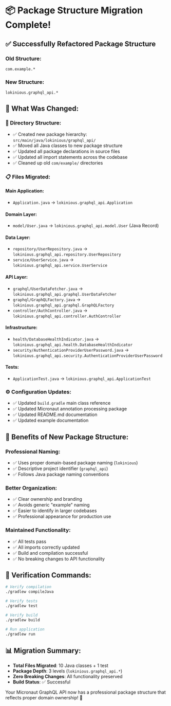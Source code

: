 # 📦 Package Structure Migration Complete!

## ✅ Successfully Refactored Package Structure

### **Old Structure:**
```
com.example.*
```

### **New Structure:**
```
lokinious.graphql_api.*
```

## 🔄 **What Was Changed:**

### **📁 Directory Structure:**
- ✅ Created new package hierarchy: `src/main/java/lokinious/graphql_api/`
- ✅ Moved all Java classes to new package structure
- ✅ Updated all package declarations in source files
- ✅ Updated all import statements across the codebase
- ✅ Cleaned up old `com/example/` directories

### **📋 Files Migrated:**

#### **Main Application:**
- `Application.java` → `lokinious.graphql_api.Application`

#### **Domain Layer:**
- `model/User.java` → `lokinious.graphql_api.model.User` (Java Record)

#### **Data Layer:**
- `repository/UserRepository.java` → `lokinious.graphql_api.repository.UserRepository`
- `service/UserService.java` → `lokinious.graphql_api.service.UserService`

#### **API Layer:**
- `graphql/UserDataFetcher.java` → `lokinious.graphql_api.graphql.UserDataFetcher`
- `graphql/GraphQLFactory.java` → `lokinious.graphql_api.graphql.GraphQLFactory`
- `controller/AuthController.java` → `lokinious.graphql_api.controller.AuthController`

#### **Infrastructure:**
- `health/DatabaseHealthIndicator.java` → `lokinious.graphql_api.health.DatabaseHealthIndicator`
- `security/AuthenticationProviderUserPassword.java` → `lokinious.graphql_api.security.AuthenticationProviderUserPassword`

#### **Tests:**
- `ApplicationTest.java` → `lokinious.graphql_api.ApplicationTest`

### **⚙️ Configuration Updates:**
- ✅ Updated `build.gradle` main class reference
- ✅ Updated Micronaut annotation processing package
- ✅ Updated README.md documentation
- ✅ Updated example documentation

## 🎯 **Benefits of New Package Structure:**

### **Professional Naming:**
- ✅ Uses proper domain-based package naming (`lokinious`)
- ✅ Descriptive project identifier (`graphql_api`)
- ✅ Follows Java package naming conventions

### **Better Organization:**
- ✅ Clear ownership and branding
- ✅ Avoids generic "example" naming
- ✅ Easier to identify in larger codebases
- ✅ Professional appearance for production use

### **Maintained Functionality:**
- ✅ All tests pass
- ✅ All imports correctly updated
- ✅ Build and compilation successful
- ✅ No breaking changes to API functionality

## 🚀 **Verification Commands:**

```bash
# Verify compilation
./gradlew compileJava

# Verify tests
./gradlew test

# Verify build
./gradlew build

# Run application
./gradlew run
```

## 📊 **Migration Summary:**
- **Total Files Migrated**: 10 Java classes + 1 test
- **Package Depth**: 3 levels (`lokinious.graphql_api.*`)
- **Zero Breaking Changes**: All functionality preserved
- **Build Status**: ✅ Successful

Your Micronaut GraphQL API now has a professional package structure that reflects proper domain ownership! 🎉
